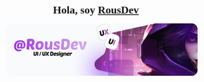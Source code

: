 <div align="center">
  <h1 align="center" style="font-family: 'Poppins';"> Hola, soy <a href="">RousDev</a> 🌹</h1>
  
</div>
<img src="/public/Banner.png">

